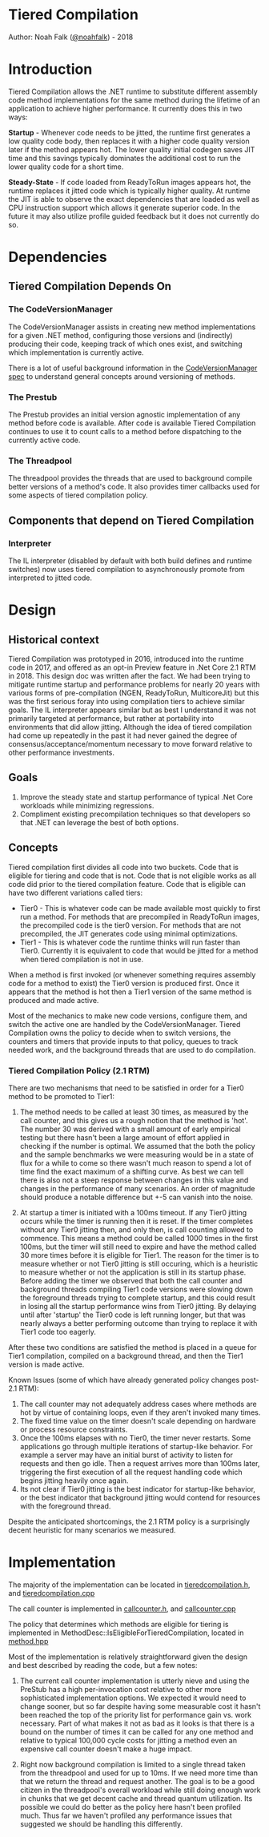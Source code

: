 Tiered Compilation
==================

Author: Noah Falk ([@noahfalk](https://github.com/noahfalk)) - 2018

Introduction
============

Tiered Compilation allows the .NET runtime to substitute different assembly code method implementations for the same method during the lifetime of an application to achieve higher performance. It currently does this in two ways:

  **Startup** - Whenever code needs to be jitted, the runtime first generates a low quality code body, then replaces it with a higher code quality version later if the method appears hot. The lower quality initial codegen saves JIT time and this savings typically dominates the additional cost to run the lower quality code for a short time.

  **Steady-State** - If code loaded from ReadyToRun images appears hot, the runtime replaces it jitted code which is typically higher quality. At runtime the JIT is able to observe the exact dependencies that are loaded as well as CPU instruction support which allows it generate superior code. In the future it may also utilize profile guided feedback but it does not currently do so.



Dependencies
============

## Tiered Compilation Depends On ##

### The CodeVersionManager ###
The CodeVersionManager assists in creating new method implementations for a given .NET method,  configuring those versions and (indirectly) producing their code, keeping track of which ones exist, and switching which implementation is currently active.

There is a lot of useful background information in the [CodeVersionManager spec](./code-versioning.md) to understand general concepts around versioning of methods.

### The Prestub ###
The Prestub provides an initial version agnostic implementation of any method before code is available. After code is available Tiered Compilation continues to use it to count calls to a method before dispatching to the currently active code.

### The Threadpool ###
The threadpool provides the threads that are used to background compile better versions of a method's code. It also provides timer callbacks used for some aspects of tiered compilation policy.

## Components that depend on Tiered Compilation ##

### Interpreter ###
The IL interpreter (disabled by default with both build defines and runtime switches) now uses tiered compilation to asynchronously promote from interpreted to jitted code.

Design
======

## Historical context ##

Tiered Compilation was prototyped in 2016, introduced into the runtime code in 2017, and offered as an opt-in Preview feature in .Net Core 2.1 RTM in 2018. This design doc was written after the fact. We had been trying to mitigate runtime startup and performance problems for nearly 20 years with various forms of pre-compilation (NGEN, ReadyToRun, MulticoreJit) but this was the first serious foray into using compilation tiers to achieve similar goals. The IL interpreter appears similar but as best I understand it was not primarily targeted at performance, but rather at portability into environments that did allow jitting. Although the idea of tiered compilation had come up repeatedly in the past it had never gained the degree of consensus/acceptance/momentum necessary to move forward relative to other performance investments.

## Goals ##

1. Improve the steady state and startup performance of typical .Net Core workloads while minimizing regressions.
2. Compliment existing precompilation techniques so that developers so that .NET can leverage the best of both options.


## Concepts ##

Tiered compilation first divides all code into two buckets. Code that is eligible for tiering and code that is not. Code that is not eligible works as all code did prior to the tiered compilation feature. Code that is eligible can have two different variations called tiers:

 - Tier0 - This is whatever code can be made available most quickly to first run a method. For methods that are precompiled in ReadyToRun images, the precompiled code is the tier0 version. For methods that are not precompiled, the JIT generates code using minimal optimizations.
 - Tier1 - This is whatever code the runtime thinks will run faster than Tier0. Currently it is equivalent to code that would be jitted for a method when tiered compilation is not in use.

When a method is first invoked (or whenever something requires assembly code for a method to exist) the Tier0 version is produced first. Once it appears that the method is hot then a Tier1 version of the same method is produced and made active. 

Most of the mechanics to make new code versions, configure them, and switch the active one are handled by the CodeVersionManager. Tiered Compilation owns the policy to decide when to switch versions, the counters and timers that provide inputs to that policy, queues to track needed work, and the background threads that are used to do compilation.


### Tiered Compilation Policy (2.1 RTM) ###

There are two mechanisms that need to be satisfied in order for a Tier0 method to be promoted to Tier1:

1. The method needs to be called at least 30 times, as measured by the call counter, and this gives us a rough notion that the method is 'hot'. The number 30 was derived with a small amount of early empirical testing but there hasn't been a large amount of effort applied in checking if the number is optimal. We assumed that the both the policy and the sample benchmarks we were measuring would be in a state of flux for a while to come so there wasn't much reason to spend a lot of time find the exact maximum of a shifting curve. As best we can tell there is also not a steep response between changes in this value and changes in the performance of many scenarios. An order of magnitude should produce a notable difference but +-5 can vanish into the noise.

2. At startup a timer is initiated with a 100ms timeout. If any Tier0 jitting occurs while the timer is running then it is reset. If the timer completes without any Tier0 jitting then, and only then, is call counting allowed to commence. This means a method could be called 1000 times in the first 100ms, but the timer will still need to expire and have the method called 30 more times before it is eligible for Tier1. The reason for the timer is to measure whether or not Tier0 jitting is still occuring, which is a heuristic to measure whether or not the application is still in its startup phase. Before adding the timer we observed that both the call counter and background threads compiling Tier1 code versions were slowing down the foreground threads trying to complete startup, and this could result in losing all the startup performance wins from Tier0 jitting. By delaying until after 'startup' the Tier0 code is left running longer, but that was nearly always a better performing outcome than trying to replace it with Tier1 code too eagerly. 

After these two conditions are satisfied the method is placed in a queue for Tier1 compilation, compiled on a background thread, and then the Tier1 version is made active.

Known Issues (some of which have already generated policy changes post-2.1 RTM): 

1. The call counter may not adequately address cases where methods are hot by virtue of containing loops, even if they aren't invoked many times.
2. The fixed time value on the timer doesn't scale depending on hardware or process resource constraints.
3. Once the 100ms elapses with no Tier0, the timer never restarts. Some applications go through multiple iterations of startup-like behavior. For example a server may have an initial burst of activity to listen for requests and then go idle. Then a request arrives more than 100ms later, triggering the first execution of all the request handling code which begins jitting heavily once again.
4. Its not clear if Tier0 jitting is the best indicator for startup-like behavior, or the best indicator that background jitting would contend for resources with the foreground thread.

Despite the anticipated shortcomings, the 2.1 RTM policy is a surprisingly decent heuristic for many scenarios we measured.

Implementation
==============

The majority of the implementation can be located in [tieredcompilation.h](../../src/vm/tieredcompilation.h), and [tieredcompilation.cpp](../../src/vm/tieredcompilation.cpp)

The call counter is implemented in [callcounter.h](../../src/vm/callcounter.h), and [callcounter.cpp](../../src/vm/callcounter.cpp)

The policy that determines which methods are eligible for tiering is implemented in MethodDesc::IsEligibleForTieredCompilation, located in [method.hpp](../../src/vm/method.hpp)

Most of the implementation is relatively straightforward given the design and best described by reading the code, but a few notes:

1. The current call counter implementation is utterly nieve and using the PreStub has a high per-invocation cost relative to other more sophisticated implementation options. We expected it would need to change sooner, but so far despite having some measurable cost it hasn't been reached the top of the priority list for performance gain vs. work necessary. Part of what makes it not as bad as it looks is that there is a bound on the number of times it can be called for any one method and relative to typical 100,000 cycle costs for jitting a method even an expensive call counter doesn't make a huge impact.

2. Right now background compilation is limited to a single thread taken from the threadpool and used for up to 10ms. If we need more time than that we return the thread and request another. The goal is to be a good citizen in the threadpool's overall workload while still doing enough work in chunks that we get decent cache and thread quantum utilization. Its possible we could do better as the policy here hasn't been profiled much. Thus far we haven't profiled any performance issues that suggested we should be handling this differently.